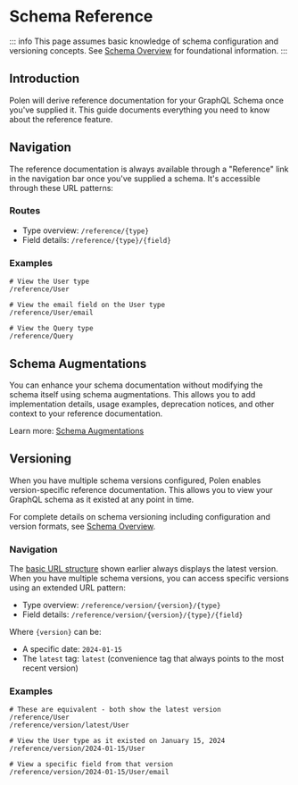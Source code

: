 # Schema Reference

::: info
This page assumes basic knowledge of schema configuration and versioning concepts. See [Schema Overview](/guides/features/schema-overview) for foundational information.
:::

## Introduction

Polen will derive reference documentation for your GraphQL Schema once you've supplied it. This guide documents everything you need to know about the reference feature.

## Navigation

The reference documentation is always available through a "Reference" link in the navigation bar once you've supplied a schema. It's accessible through these URL patterns:

### Routes

- Type overview: `/reference/{type}`
- Field details: `/reference/{type}/{field}`

### Examples

```
# View the User type
/reference/User

# View the email field on the User type
/reference/User/email

# View the Query type
/reference/Query
```

## Schema Augmentations

You can enhance your schema documentation without modifying the schema itself using schema augmentations. This allows you to add implementation details, usage examples, deprecation notices, and other context to your reference documentation.

Learn more: [Schema Augmentations](/guides/features/schema-augmentations)

## Versioning

When you have multiple schema versions configured, Polen enables version-specific reference documentation. This allows you to view your GraphQL schema as it existed at any point in time.

For complete details on schema versioning including configuration and version formats, see [Schema Overview](/guides/features/schema-overview).

### Navigation

The [basic URL structure](#navigation) shown earlier always displays the latest version. When you have multiple schema versions, you can access specific versions using an extended URL pattern:

- Type overview: `/reference/version/{version}/{type}`
- Field details: `/reference/version/{version}/{type}/{field}`

Where `{version}` can be:

- A specific date: `2024-01-15`
- The `latest` tag: `latest` (convenience tag that always points to the most recent version)

### Examples

```
# These are equivalent - both show the latest version
/reference/User
/reference/version/latest/User

# View the User type as it existed on January 15, 2024
/reference/version/2024-01-15/User

# View a specific field from that version
/reference/version/2024-01-15/User/email
```
